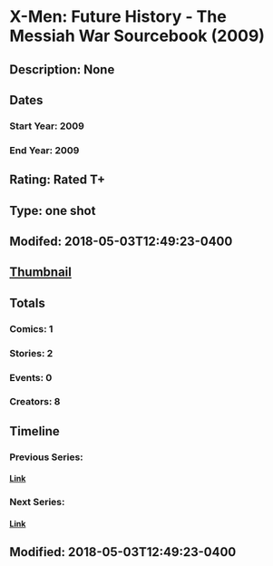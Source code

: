 # X-Men: Future History - The Messiah War Sourcebook (2009)
## Description: None
## Dates
### Start Year: 2009
### End Year: 2009
## Rating: Rated T+
## Type: one shot
## Modifed: 2018-05-03T12:49:23-0400
## [Thumbnail](http://i.annihil.us/u/prod/marvel/i/mg/b/70/4bb52c3ac209b.jpg)
## Totals
### Comics: 1
### Stories: 2
### Events: 0
### Creators: 8
## Timeline
### Previous Series: 
#### [Link]()
### Next Series: 
#### [Link]()
## Modified: 2018-05-03T12:49:23-0400
